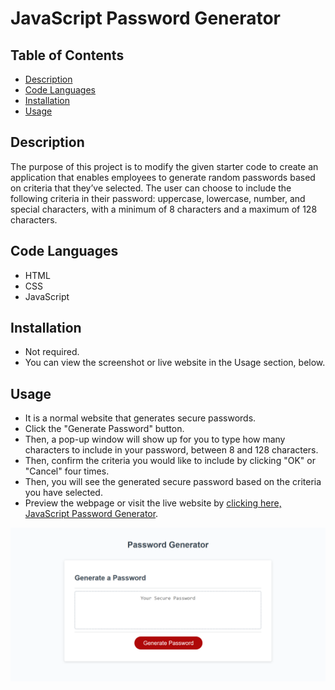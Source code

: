# JavaScript Password Generator

## Table of Contents

- [Description](#description)
- [Code Languages](#code-languages)
- [Installation](#installation)
- [Usage](#usage)


## Description

The purpose of this project is to modify the given starter code to create an application that enables employees to generate random passwords based on criteria that they’ve selected. The user can choose to include the following criteria in their password: uppercase, lowercase, number, and special characters, with a minimum of 8 characters and a maximum of 128 characters.


## Code Languages

- HTML
- CSS
- JavaScript


## Installation

- Not required.
- You can view the screenshot or live website in the Usage section, below.


## Usage

- It is a normal website that generates secure passwords.
- Click the "Generate Password" button.
- Then, a pop-up window will show up for you to type how many characters to include in your password, between 8 and 128 characters.
- Then, confirm the criteria you would like to include by clicking "OK" or "Cancel" four times.
- Then, you will see the generated secure password based on the criteria you have selected.
- Preview the webpage or visit the live website by
 [clicking here, JavaScript Password Generator](https://skhai77.github.io/js-password-generator/).

![Portfolio Screenshot](./assets/screenshot/ps-generator-screenshot.png)


